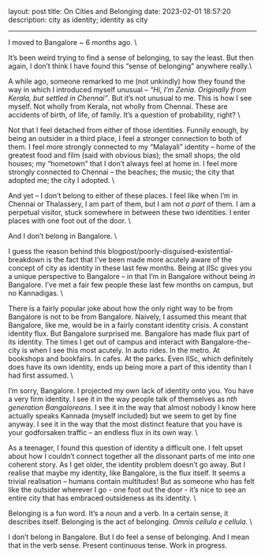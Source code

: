 layout: post
title:  On Cities and Belonging
date:   2023-02-01 18:57:20
description: city as identity; identity as city

---

I moved to Bangalore ~ 6 months ago. \

It’s been weird trying to find a sense of belonging, to say the least. But then again, I don’t think I have found this “sense of belonging” anywhere really.\

A while ago, someone remarked to me (not unkindly) how they found the way in which I introduced myself unusual – *“Hi, I’m Zenia. Originally from Kerala, but settled in Chennai”*. But it’s not unusual to me. This is how I see myself. Not wholly from Kerala, not wholly from Chennai. These are accidents of birth, of life, of family. It’s a question of probability, right? \

Not that I feel detached from either of those identities. Funnily enough, by being an outsider in a third place, I feel a stronger connection to both of them. I feel more strongly connected to my “Malayali” identity – home of the greatest food and film (said with obvious bias); the small shops; the old houses; my “hometown” that I don’t always feel at home in. I feel more strongly connected to Chennai – the beaches; the music; the city that adopted me; the city I adopted. \

And yet – I don’t belong to either of these places. I feel like when I’m in Chennai or Thalassery, I am part of them, but I am not *a part* of them. I am a perpetual visitor, stuck somewhere in between these two identities. I enter places with one foot out of the door. \

And I don’t belong in Bangalore. \

I guess the reason behind this blogpost/poorly-disguised-existential-breakdown is the fact that I’ve been made more acutely aware of the concept of city as identity in these last few months. Being at IISc gives you a unique perspective to Bangalore – in that I’m in Bangalore without being *in* Bangalore. I’ve met a fair few people these last few months on campus, but no Kannadigas. \

There is a fairly popular joke about how the only right way to be from Bangalore is not to be from Bangalore. Naively, I assumed this meant that Bangalore, like me, would be in a fairly constant identity crisis. A constant identity flux. But Bangalore surprised me. Bangalore has made flux part of its identity. The times I get out of campus and interact with Bangalore-the-city is when I see this most acutely. In auto rides. In the metro. At bookshops and bookfairs. In cafes. At the parks. Even IISc, which definitely does have its own identity, ends up being more a part of this identity than I had first assumed. \

I’m sorry, Bangalore. I projected my own lack of identity onto you. You have a very firm identity. I see it in the way people talk of themselves as *nth generation Bangaloreans*. I see it in the way that almost nobody I know here actually speaks Kannada (myself included) but we seem to get by fine anyway. I see it in the way that the most distinct feature that you have is your godforsaken traffic – an endless flux in its own way. \

As a teenager, I found this question of identity a difficult one. I felt upset about how I couldn’t connect together all the dissonant parts of me into one coherent story. As I get older, the identity problem doesn’t go away. But I realise that maybe my identity, like Bangalore, is the flux itself. It seems a trivial realisation – humans contain multitudes! But as someone who has felt like the outsider wherever I go - one foot out the door - it’s nice to see an entire city that has embraced outsideness as its identity. \

Belonging is a fun word. It’s a noun and a verb. In a certain sense, it describes itself. Belonging is the act of belonging. *Omnis cellula e cellula*. \

I don’t belong in Bangalore. But I do feel a sense of belonging. And I mean that in the verb sense. Present continuous tense. Work in progress.
